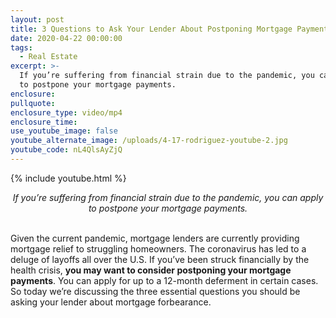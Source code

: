 ```yaml
---
layout: post
title: 3 Questions to Ask Your Lender About Postponing Mortgage Payments
date: 2020-04-22 00:00:00
tags:
  - Real Estate
excerpt: >-
  If you’re suffering from financial strain due to the pandemic, you can apply
  to postpone your mortgage payments.
enclosure:
pullquote:
enclosure_type: video/mp4
enclosure_time:
use_youtube_image: false
youtube_alternate_image: /uploads/4-17-rodriguez-youtube-2.jpg
youtube_code: nL4QlsAyZjQ
---
```


{% include youtube.html %}

<center><em>If you’re suffering from financial strain due to the pandemic, you can apply to postpone your mortgage payments.</em></center>

<br>Given the current pandemic, mortgage lenders are currently providing mortgage relief to struggling homeowners. The coronavirus has led to a deluge of layoffs all over the U.S. If you’ve been struck financially by the health crisis, **you may want to consider postponing your mortgage payments**. You can apply for up to a 12-month deferment in certain cases. So today we’re discussing the three essential questions you should be asking your lender about mortgage forbearance.